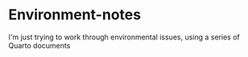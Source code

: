 # Environment-notes
I'm just trying to work through environmental issues, using a series of Quarto documents